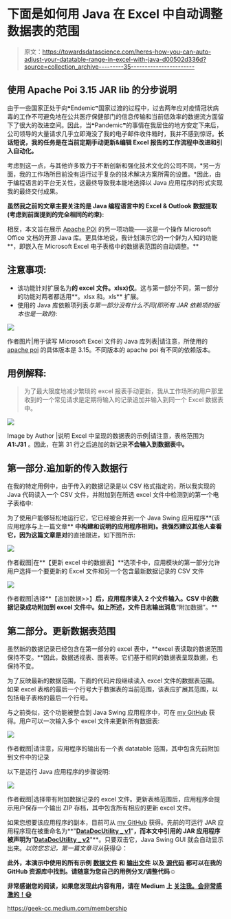 # 下面是如何用 Java 在 Excel 中自动调整数据表的范围

> 原文：<https://towardsdatascience.com/heres-how-you-can-auto-adjust-your-datatable-range-in-excel-with-java-d00502d336d?source=collection_archive---------35----------------------->

## 使用 Apache Poi 3.15 JAR lib 的分步说明

由于一些国家正处于向❝Endemic❞国家过渡的过程中，过去两年应对疫情冠状病毒的工作不可避免地在公共医疗保健部门的信息传输和当前低效率的数据流方面留下了很大的改进空间。因此，当❝Pandemic❞的事情在我居住的地方安定下来后，公司领导的大量请求几乎立即淹没了我的电子邮件收件箱时，我并不感到惊讶。**长话短说，我的任务是在当前定期手动更新&编辑 Excel 报告的工作流程中改进和引入自动化。**

考虑到这一点，与其他许多致力于不断创新和强化技术文化的公司不同，*另一方面，我的工作场所目前没有运行过于复杂的技术解决方案所需的设置。*因此，由于编程语言的平台无关性，这最终导致我本能地选择以 Java 应用程序的形式实现我的最终交付成果。

**虽然我之前的文章主要关注的是 Java 编程语言中的 Excel & Outlook 数据提取(考虑到前面提到的完全相同的约束):**

</extracting-data-from-excel-and-outlook-files-with-java-7979eb64edff>  

相反，本文旨在展示 [Apache POI](https://poi.apache.org/) 的另一项功能——这是一个操作 Microsoft Office 文档的开源 Java 库。更具体地说，我计划演示它的一个鲜为人知的功能**，即嵌入在 Microsoft Excel 电子表格中的数据表范围的自动调整。**

## **注意事项:**

*   该功能针对扩展名为**的 excel 文件。xlsx)仅**。这与第一部分不同，第一部分的功能对两者都适用**。xlsx 和。xls** 扩展。
*   使用的 Java 库依赖项列表*与第一部分没有什么不同(即所有 JAR 依赖项的版本也是一致的)*:

![](img/38b0b805cd986707303473f35ed645a4.png)

作者图片|用于读写 Microsoft Excel 文件的 Java 库列表|请注意，所使用的 [apache poi](https://poi.apache.org/) 的具体版本是 3.15。不同版本的 apache poi 有不同的依赖版本。

## 用例解释:

> 为了最大限度地减少繁琐的 excel 报表手动更新，我从工作场所的用户那里收到的一个常见请求是定期将输入的记录追加并输入到同一个 Excel 数据表中。

![](img/3607b80c2d81aad88d8ffbce4d432c3a.png)

Image by Author |说明 Excel 中呈现的数据表的示例|请注意，表格范围为 **$A$1:$J$31** 。因此，在第 31 行之后追加的新记录**不会输入到数据表中。**

## 第一部分.追加新的传入数据行

在我的特定用例中，由于传入的数据记录是以 CSV 格式指定的，所以我实现的 Java 代码读入一个 CSV 文件，并附加到在所选 excel 文件中检测到的第一个电子表格中:

为了使用户能够轻松地运行它，它已经被合并到一个 Java Swing 应用程序**(该应用程序与上一篇文章** **中构建和说明的应用程序相同)。我强烈建议其他人查看它，因为这篇文章是对**的直接跟进，如下图所示:

![](img/a4644a29d00860a70d4c016d289c5150.png)

作者截图|在**【更新 excel 中的数据表】**选项卡中，应用模块的第一部分允许用户选择一个要更新的 Excel 文件和另一个包含最新数据记录的 CSV 文件

![](img/8964a70874f858b3909c055264b5d5b0.png)

作者截图|选择**【追加数据>>】**后，应用程序读入 2 个文件输入。CSV 中的数据记录成功附加到 excel 文件中。如上所述，文件日志输出消息**“附加数据”。**

## 第二部分。更新数据表范围

虽然新的数据记录已经包含在第一部分的 excel 表中，**excel 表读取的数据范围保持不变。**因此，数据透视表、图表等。它们基于相同的数据表呈现数据，也保持不变。

为了反映最新的数据范围，下面的代码片段继续读入 excel 文件的数据表范围。如果 excel 表格的最后一个行号大于数据表的当前范围，该表应扩展其范围，以包括电子表格的最后一个行号。

与之前类似，这个功能被整合到 Java Swing 应用程序中，可在 [my GitHub](https://github.com/incubated-geek-cc/data-extraction-with-Java) 获得。用户可以一次输入多个 excel 文件来更新所有数据表:

![](img/4658fba3ab9e74425af4056140e02a99.png)

作者截图|请注意，应用程序的输出有一个表 datatable 范围，其中包含先前附加到文件中的记录

以下是运行 Java 应用程序的步骤说明:

![](img/19c696918c984cbc13e43e01ba1c9389.png)

作者截图|选择带有附加数据记录的 excel 文件。更新表格范围后，应用程序会提示用户保存一个输出 ZIP 存档，其中包含所有相应的更新 excel 文件。

如果您想要该应用程序的副本，目前可从 [my GitHub](https://github.com/incubated-geek-cc/data-extraction-with-Java) 获得。先前的可运行 JAR 应用程序现在被重命名为**"**[**DataDocUtility _ v1**](https://github.com/incubated-geek-cc/data-extraction-with-Java/blob/main/DataDocUtility_v1.jar)**"**，而本文中引用的 JAR 应用程序被声明为**"**[**DataDocUtility _ v2**](https://github.com/incubated-geek-cc/data-extraction-with-Java/blob/main/DataDocUtility_v2.jar)**"**。只要双击它，Java Swing GUI 就会自动显示出来。*以防您忘记，第一篇文章可从*获得😛：

</extracting-data-from-excel-and-outlook-files-with-java-7979eb64edff>  

**此外，本演示中使用的所有示例** [**数据文件**](https://github.com/incubated-geek-cc/data-extraction-with-Java/tree/main/data) **和** [**输出文件**](https://github.com/incubated-geek-cc/data-extraction-with-Java/tree/main/outputs) **以及** [**源代码**](https://github.com/incubated-geek-cc/data-extraction-with-Java/tree/main/src) **都可以在我的 GitHub 资源库中找到。请随意为您自己的用例分叉/调整代码☺**

**非常感谢您的阅读，如果您发现此内容有用，请在 Medium **上** [关注我。会非常感激的！😃](https://medium.com/@geek-cc)**

<https://geek-cc.medium.com/membership> 
